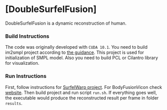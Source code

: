 # [DoubleSurfelFusion]

DoubleSurfelFusion is a dynamic reconstruction of human.

### Build Instructions

The code was originally developed with `CUDA 10.1`.
You need to build im2smpl project according to [the guidance](https://github.com/ZhengZerong/im2smpl/blob/master/README.md). This project is used for initialization of SMPL model. Also you need to build PCL or Cilantro library for visualization.

### Run Instructions

First, follow instructions for [SurfelWarp project](https://github.com/weigao95/surfelwarp/blob/master/README.md). For BodyFusionVicon check [website](http://www.liuyebin.com/doublefusion/doublefusion_software.htm). Then build project and run script `run.sh`. If everything goes well, the executable would produce the reconstructed result per frame in folder `results`. 

